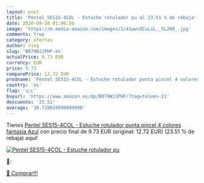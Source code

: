 ```yaml
---
layout: post
title: 'Pentel SES15-4COL - Estuche rotulador pu al 23.51 % de rebaja'
date: 2020-09-28 01:06:56
image: 'https://m.media-amazon.com/images/I/41wwcOCuLsL._SL200_.jpg'
comments: true
category: ofertas
author: ring
slug: 'B079WJJPHF-es'
actualPrice: 9.73 EUR
currency: EUR
price: 9.73
comparePrice: 12.72 EUR
prodname: 'Pentel SES15-4COL - Estuche rotulador punta pincel 4 colores fantasía  Azul'
country: 'es'
flag: '🇪🇸'
buyurl: 'https://www.amazon.es/dp/B079WJJPHF/?tag=tolees-21'
descuento: '23.51'
average: '10.720624999999998'
---
```


Tienes [Pentel SES15-4COL - Estuche rotulador punta pincel 4 colores fantasía  Azul](https://www.amazon.es/dp/B079WJJPHF/?tag=tolees-21) con precio final de  9.73 EUR (original: 12.72 EUR) (23.51 %  de rebaja) aqui!

[![Pentel SES15-4COL - Estuche rotulador pu](https://m.media-amazon.com/images/I/41wwcOCuLsL._SL200_.jpg)](https://www.amazon.es/dp/B079WJJPHF/?tag=tolees-21)

🔎:


[🛒 Comprar!!!](https://www.amazon.es/dp/B079WJJPHF/?tag=tolees-21)
